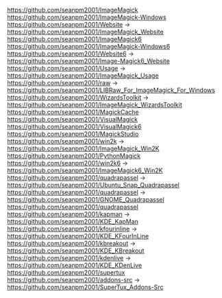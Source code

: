 https://github.com/seanpm2001/ImageMagick
https://github.com/seanpm2001/ImageMagick-Windows
https://github.com/seanpm2001/Website -> https://github.com/seanpm2001/ImageMagick_Website
https://github.com/seanpm2001/ImageMagick6
https://github.com/seanpm2001/ImageMagick-Windows6
https://github.com/seanpm2001/Website6 -> https://github.com/seanpm2001/Image-Magick6_Website
https://github.com/seanpm2001/Usage -> https://github.com/seanpm2001/ImageMagick_Usage
https://github.com/seanpm2001/raw -> https://github.com/seanpm2001/LIBRaw_For_ImageMagick_For_Windows
https://github.com/seanpm2001/WizardsToolkit -> https://github.com/seanpm2001/ImageMagick_WizardsToolkit
https://github.com/seanpm2001/MagickCache
https://github.com/seanpm2001/VisualMagick
https://github.com/seanpm2001/VisualMagick6
https://github.com/seanpm2001/MagickStudio
https://github.com/seanpm2001/win2k -> https://github.com/seanpm2001/ImageMagick_Win2K
https://github.com/seanpm2001/PythonMagick
https://github.com/seanpm2001/win2k6 -> https://github.com/seanpm2001/ImageMagick6_Win2K
https://github.com/seanpm2001/quadrapassel -> https://github.com/seanpm2001/Ubuntu_Snap_Quadrapassel
https://github.com/seanpm2001/quadrapassel -> https://github.com/seanpm2001/GNOME_Quadrapassel
https://github.com/seanpm2001/quadrapassel
https://github.com/seanpm2001/kapman -> https://github.com/seanpm2001/KDE_KapMan
https://github.com/seanpm2001/kfourinline -> https://github.com/seanpm2001/KDE_KFourInLine
https://github.com/seanpm2001/kbreakout -> https://github.com/seanpm2001/KDE_KBreakout
https://github.com/seanpm2001/kdenlive -> https://github.com/seanpm2001/KDE_KDenLive
https://github.com/seanpm2001/supertux
https://github.com/seanpm2001/addons-src -> https://github.com/seanpm2001/SuperTux_Addons-Src
